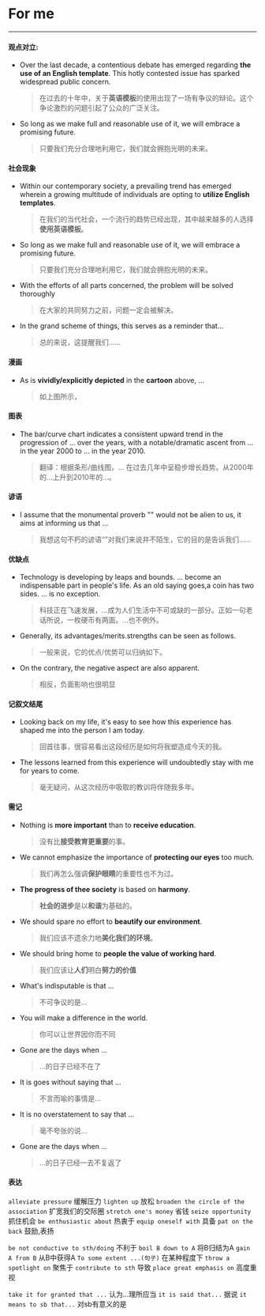 # For me
---
#### 观点对立:
* Over the last decade, a contentious debate has emerged regarding **the use of an English template**. This hotly contested issue has sparked widespread public concern.
    > 在过去的十年中，关于**英语模板**的使用出现了一场有争议的辩论。这个争论激烈的问题引起了公众的广泛关注。

* So long as we make full and reasonable use of it, we will embrace a promising future.
    > 只要我们充分合理地利用它，我们就会拥抱光明的未来。


#### 社会现象
* Within our contemporary society, a prevailing trend has emerged wherein a growing multitude of individuals are opting to **utilize English templates**.
    > 在我们的当代社会，一个流行的趋势已经出现，其中越来越多的人选择**使用英语模板**。

* So long as we make full and reasonable use of it, we will embrace a promising future.
    > 只要我们充分合理地利用它，我们就会拥抱光明的未来。
* With the efforts of all parts concerned, the problem will be solved thoroughly
    > 在大家的共同努力之前，问题一定会被解决。
* In the grand scheme of things, this serves as a reminder that...
    > 总的来说，这提醒我们……
#### 漫画
* As is **vividly/explicitly depicted** in the **cartoon** above, ...
    > 如上图所示，

#### 图表
* The bar/curve chart indicates a consistent upward trend in the progression of ... over the years, with a notable/dramatic ascent from ... in the year 2000 to ... in the year 2010. 
    > 翻译：根据条形/曲线图，... 在过去几年中呈稳步增长趋势。从2000年的...上升到2010年的...。

#### 谚语
* I assume that the monumental proverb "" would not be alien to us, it aims at informing us that ...
    > 我想这句不朽的谚语“”对我们来说并不陌生，它的目的是告诉我们……
#### 优缺点
* Technology is developing by leaps and bounds. ... become an indispensable part in people's life. As an old saying goes,a coin has two sides. ... is no exception.
    > 科技正在飞速发展，...成为人们生活中不可或缺的一部分。正如一句老话所说，一枚硬币有两面。...也不例外。
* Generally, its advantages/merits.strengths can be seen as follows.
    > 一般来说，它的优点/优势可以归纳如下。
* On the contrary, the negative aspect are also apparent.
    > 相反，负面影响也很明显

#### 记叙文结尾
* Looking back on my life, it's easy to see how this experience has shaped me into the person I am today.
    > 回首往事，很容易看出这段经历是如何将我塑造成今天的我。
* The lessons learned from this experience will undoubtedly stay with me for years to come.
    > 毫无疑问，从这次经历中吸取的教训将伴随我多年。

#### 需记
* Nothing is **more important** than to **receive education**.
    > 没有比**接受教育更重要**的事。
* We cannot emphasize the importance of **protecting our eyes** too much.
    > 我们再怎么强调**保护眼睛**的重要性也不为过。
* **The progress of thee society** is based on **harmony**.
    > **社会的进步**是以**和谐**为基础的。
* We should spare no effort to **beautify our environment**.
    > 我们应该不遗余力地**美化我们的环境**。
* We should bring home to **people** **the value of working hard**.
    > 我们应该让**人们**明白**努力的价值**
* What's indisputable is that ...
    > 不可争议的是...
* You will make a difference in the world.
    > 你可以让世界因你而不同
* Gone are the days when ...
    > ...的日子已经不在了
* It is goes without saying that ...
    > 不言而喻的事情是...
* It is no overstatement to say that ...
    > 毫不夸张的说...
* Gone are the days when ...
    > ...的日子已经一去不复返了

#### 表达
`alleviate pressure`    缓解压力
`lighten up`    放松
`broaden the circle of the association`     扩宽我们的交际圈
`stretch one's money`   省钱
`seize opportunity`     抓住机会
`be enthusiastic about`     热衷于
`equip oneself with`    具备
`pat on the back`   鼓励,表扬

`be not conductive to sth/doing`    不利于
`boil B down to A`   将B归结为A
`gain A from B` 从B中获得A
`To some extent ...(句子)`    在某种程度下
`throw a spotlight on`  聚焦于
`contribute to sth`     导致
`​place great emphasis on`  高度重视

`take it for granted that ...`  认为...理所应当
`it is said that...`    据说
`it means to sb that...`    对sb有意义的是

